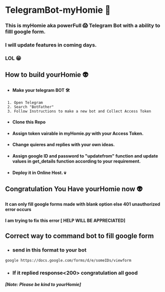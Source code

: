 # TelegramBot-myHomie 🤖

### This is myHomie aka powerFull 😱 Telegram Bot with a ability to filll google form.
### I will update features in coming days.
### LOL 😁	

## How to build yourHomie 👽
- #### Make your telegram BOT 🛠️
```
 1. Open Telegram
 2. Search "BotFather"
 3. Follow Instructions to make a new bot and Collect Access Token
```
- #### Clone this Repo 
- #### Assign token vairable in myHomie.py with your Access Token.
- #### Change quieres and replies with your own ideas.
- #### Assign google ID and password to "updatefrom" function and update values in get_details function according to your requirement.
- #### Deploy it in Online Host. 💀
## Congratulation You Have yourHomie now 👽

#### It can only fill google forms made with blank option else 401 unauthorized error occurs
#### I am trying to fix this error [ HELP WILL BE APPRECIATED]

## Correct way to command bot to fill google form
- ### send in this format to your bot
`` google https://docs.google.com/forms/d/e/someIDs/viewform ``
- ### If it replied response<200> congratulation all good 

##### [Note: Please be kind to yourHomie]
